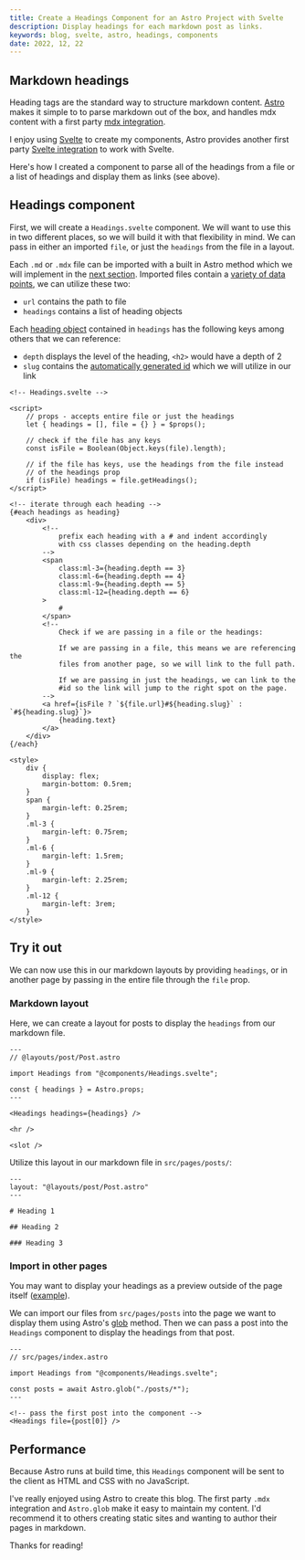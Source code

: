 ```yaml
---
title: Create a Headings Component for an Astro Project with Svelte
description: Display headings for each markdown post as links.
keywords: blog, svelte, astro, headings, components
date: 2022, 12, 22
---
```


## Markdown headings

Heading tags are the standard way to structure markdown content. [Astro](https://docs.astro.build/en/getting-started/) makes it simple to to parse markdown out of the box, and handles mdx content with a first party [mdx integration](https://docs.astro.build/en/guides/integrations-guide/mdx/).

I enjoy using [Svelte](https://svelte.dev/) to create my components, Astro provides another first party [Svelte integration](https://docs.astro.build/en/guides/integrations-guide/svelte/) to work with Svelte.

Here's how I created a component to parse all of the headings from a file or a list of headings and display them as links (see above).

## Headings component

First, we will create a `Headings.svelte` component. We will want to use this in two different places, so we will build it with that flexibility in mind. We can pass in either an imported `file`, or just the `headings` from the file in a layout.

Each `.md` or `.mdx` file can be imported with a built in Astro method which we will implement in the [next section](#import-in-other-pages). Imported files contain a [variety of data points](https://docs.astro.build/en/reference/api-reference/#markdown-files), we can utilize these two:

- `url` contains the path to file
- `headings` contains a list of heading objects

Each [heading object](https://docs.astro.build/en/core-concepts/layouts/#markdown-layout-props) contained in `headings` has the following keys among others that we can reference:

- `depth` displays the level of the heading, `<h2>` would have a depth of 2
- `slug` contains the [automatically generated id](https://docs.astro.build/en/guides/markdown-content/#heading-ids) which we will utilize in our link

```svelte
<!-- Headings.svelte -->

<script>
	// props - accepts entire file or just the headings
	let { headings = [], file = {} } = $props();

	// check if the file has any keys
	const isFile = Boolean(Object.keys(file).length);

	// if the file has keys, use the headings from the file instead
	// of the headings prop
	if (isFile) headings = file.getHeadings();
</script>

<!-- iterate through each heading -->
{#each headings as heading}
	<div>
		<!-- 
			prefix each heading with a # and indent accordingly 
			with css classes depending on the heading.depth
		-->
		<span
			class:ml-3={heading.depth == 3}
			class:ml-6={heading.depth == 4}
			class:ml-9={heading.depth == 5}
			class:ml-12={heading.depth == 6}
		>
			#
		</span>
		<!-- 
			Check if we are passing in a file or the headings:

			If we are passing in a file, this means we are referencing the
			files from another page, so we will link to the full path.

			If we are passing in just the headings, we can link to the 
			#id so the link will jump to the right spot on the page.
		-->
		<a href={isFile ? `${file.url}#${heading.slug}` : `#${heading.slug}`}>
			{heading.text}
		</a>
	</div>
{/each}

<style>
	div {
		display: flex;
		margin-bottom: 0.5rem;
	}
	span {
		margin-left: 0.25rem;
	}
	.ml-3 {
		margin-left: 0.75rem;
	}
	.ml-6 {
		margin-left: 1.5rem;
	}
	.ml-9 {
		margin-left: 2.25rem;
	}
	.ml-12 {
		margin-left: 3rem;
	}
</style>
```

## Try it out

We can now use this in our markdown layouts by providing `headings`, or in another page by passing in the entire file through the `file` prop.

### Markdown layout

Here, we can create a layout for posts to display the `headings` from our markdown file.

```astro
---
// @layouts/post/Post.astro

import Headings from "@components/Headings.svelte";

const { headings } = Astro.props;
---

<Headings headings={headings} />

<hr />

<slot />
```

Utilize this layout in our markdown file in `src/pages/posts/`:

```mdx
---
layout: "@layouts/post/Post.astro"
---

# Heading 1

## Heading 2

### Heading 3
```

### Import in other pages

You may want to display your headings as a preview outside of the page itself ([example](https://blog.robino.dev)).

We can import our files from `src/pages/posts` into the page we want to display them using Astro's [glob](https://docs.astro.build/en/reference/api-reference/#astroglob) method. Then we can pass a post into the `Headings` component to display the headings from that post.

```astro
---
// src/pages/index.astro

import Headings from "@components/Headings.svelte";

const posts = await Astro.glob("./posts/*");
---

<!-- pass the first post into the component -->
<Headings file={post[0]} />
```

## Performance

Because Astro runs at build time, this `Headings` component will be sent to the client as HTML and CSS with no JavaScript.

I've really enjoyed using Astro to create this blog. The first party `.mdx` integration and `Astro.glob` make it easy to maintain my content. I'd recommend it to others creating static sites and wanting to author their pages in markdown.

Thanks for reading!

